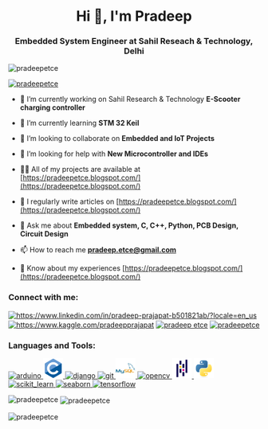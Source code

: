 <h1 align="center">Hi 👋, I'm Pradeep</h1>
<h3 align="center">Embedded System Engineer at Sahil Reseach & Technology, Delhi</h3>

<p align="left"> <img src="https://komarev.com/ghpvc/?username=pradeepetce&label=Profile%20views&color=0e75b6&style=flat" alt="pradeepetce" /> </p>

<p align="left"> <a href="https://github.com/ryo-ma/github-profile-trophy"><img src="https://github-profile-trophy.vercel.app/?username=pradeepetce" alt="pradeepetce" /></a> </p>

- 🔭 I’m currently working on Sahil Research & Technology **E-Scooter charging controller**

- 🌱 I’m currently learning **STM 32 Keil**

- 👯 I’m looking to collaborate on **Embedded and IoT Projects**

- 🤝 I’m looking for help with **New Microcontroller and IDEs**

- 👨‍💻 All of my projects are available at [https://pradeepetce.blogspot.com/](https://pradeepetce.blogspot.com/)

- 📝 I regularly write articles on [https://pradeepetce.blogspot.com/](https://pradeepetce.blogspot.com/)

- 💬 Ask me about **Embedded system, C, C++, Python, PCB Design, Circuit Design**

- 📫 How to reach me **pradeep.etce@gmail.com**

- 📄 Know about my experiences [https://pradeepetce.blogspot.com/](https://pradeepetce.blogspot.com/)

<h3 align="left">Connect with me:</h3>
<p align="left">
<a href="https://linkedin.com/in/https://www.linkedin.com/in/pradeep-prajapat-b501821ab/?locale=en_us" target="blank"><img align="center" src="https://raw.githubusercontent.com/rahuldkjain/github-profile-readme-generator/master/src/images/icons/Social/linked-in-alt.svg" alt="https://www.linkedin.com/in/pradeep-prajapat-b501821ab/?locale=en_us" height="30" width="40" /></a>
<a href="https://kaggle.com/https://www.kaggle.com/pradeepprajapat" target="blank"><img align="center" src="https://raw.githubusercontent.com/rahuldkjain/github-profile-readme-generator/master/src/images/icons/Social/kaggle.svg" alt="https://www.kaggle.com/pradeepprajapat" height="30" width="40" /></a>
<a href="https://instagram.com/pradeep etce" target="blank"><img align="center" src="https://raw.githubusercontent.com/rahuldkjain/github-profile-readme-generator/master/src/images/icons/Social/instagram.svg" alt="pradeep etce" height="30" width="40" /></a>
<a href="https://www.youtube.com/c/pradeepetce" target="blank"><img align="center" src="https://raw.githubusercontent.com/rahuldkjain/github-profile-readme-generator/master/src/images/icons/Social/youtube.svg" alt="pradeepetce" height="30" width="40" /></a>
</p>

<h3 align="left">Languages and Tools:</h3>
<p align="left"> <a href="https://www.arduino.cc/" target="_blank" rel="noreferrer"> <img src="https://cdn.worldvectorlogo.com/logos/arduino-1.svg" alt="arduino" width="40" height="40"/> </a> <a href="https://www.cprogramming.com/" target="_blank" rel="noreferrer"> <img src="https://raw.githubusercontent.com/devicons/devicon/master/icons/c/c-original.svg" alt="c" width="40" height="40"/> </a> <a href="https://www.djangoproject.com/" target="_blank" rel="noreferrer"> <img src="https://cdn.worldvectorlogo.com/logos/django.svg" alt="django" width="40" height="40"/> </a> <a href="https://git-scm.com/" target="_blank" rel="noreferrer"> <img src="https://www.vectorlogo.zone/logos/git-scm/git-scm-icon.svg" alt="git" width="40" height="40"/> </a> <a href="https://www.mysql.com/" target="_blank" rel="noreferrer"> <img src="https://raw.githubusercontent.com/devicons/devicon/master/icons/mysql/mysql-original-wordmark.svg" alt="mysql" width="40" height="40"/> </a> <a href="https://opencv.org/" target="_blank" rel="noreferrer"> <img src="https://www.vectorlogo.zone/logos/opencv/opencv-icon.svg" alt="opencv" width="40" height="40"/> </a> <a href="https://pandas.pydata.org/" target="_blank" rel="noreferrer"> <img src="https://raw.githubusercontent.com/devicons/devicon/2ae2a900d2f041da66e950e4d48052658d850630/icons/pandas/pandas-original.svg" alt="pandas" width="40" height="40"/> </a> <a href="https://www.python.org" target="_blank" rel="noreferrer"> <img src="https://raw.githubusercontent.com/devicons/devicon/master/icons/python/python-original.svg" alt="python" width="40" height="40"/> </a> <a href="https://scikit-learn.org/" target="_blank" rel="noreferrer"> <img src="https://upload.wikimedia.org/wikipedia/commons/0/05/Scikit_learn_logo_small.svg" alt="scikit_learn" width="40" height="40"/> </a> <a href="https://seaborn.pydata.org/" target="_blank" rel="noreferrer"> <img src="https://seaborn.pydata.org/_images/logo-mark-lightbg.svg" alt="seaborn" width="40" height="40"/> </a> <a href="https://www.tensorflow.org" target="_blank" rel="noreferrer"> <img src="https://www.vectorlogo.zone/logos/tensorflow/tensorflow-icon.svg" alt="tensorflow" width="40" height="40"/> </a> </p>

<p><img align="left" src="https://github-readme-stats.vercel.app/api/top-langs?username=pradeepetce&show_icons=true&locale=en&layout=compact" alt="pradeepetce" /></p>

<p>&nbsp;<img align="center" src="https://github-readme-stats.vercel.app/api?username=pradeepetce&show_icons=true&locale=en" alt="pradeepetce" /></p>

<p><img align="center" src="https://github-readme-streak-stats.herokuapp.com/?user=pradeepetce&" alt="pradeepetce" /></p>
